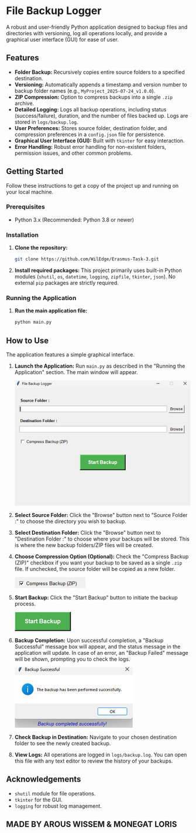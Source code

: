 # File Backup Logger

A robust and user-friendly Python application designed to backup files and directories with versioning, log all operations locally, and provide a graphical user interface (GUI) for ease of user.

## Features

* **Folder Backup:** Recursively copies entire source folders to a specified destination.
* **Versioning:** Automatically appends a timestamp and version number to backup folder names (e.g., `MyProject_2025-07-24_v1.0.0`).
* **ZIP Compression:** Option to compress backups into a single `.zip` archive.
* **Detailed Logging:** Logs all backup operations, including status (success/failure), duration, and the number of files backed up. Logs are stored in `logs/backup.log`.
* **User Preferences:** Stores source folder, destination folder, and compression preferences in a `config.json` file for persistence.
* **Graphical User Interface (GUI):** Built with `tkinter` for easy interaction.
* **Error Handling:** Robust error handling for non-existent folders, permission issues, and other common problems.

## Getting Started

Follow these instructions to get a copy of the project up and running on your local machine.

### Prerequisites

* Python 3.x (Recommended: Python 3.8 or newer)

### Installation

1.  **Clone the repository:**
    ```bash
    git clone https://github.com/WilEdge/Erasmus-Task-3.git
    ```

2.  **Install required packages:**
    This project primarily uses built-in Python modules (`shutil`, `os`, `datetime`, `logging`, `zipfile`, `tkinter`, `json`). No external `pip` packages are strictly required.

### Running the Application

1.  **Run the main application file:**
    ```bash
    python main.py
    ```

## How to Use

The application features a simple graphical interface.

1.  **Launch the Application:**
    Run `main.py` as described in the "Running the Application" section. The main window will appear.

    ![alt text](screenshots/image.png)

2.  **Select Source Folder:**
    Click the "Browse" button next to "Source Folder :" to choose the directory you wish to backup.

    

3.  **Select Destination Folder:**
    Click the "Browse" button next to "Destination Folder :" to choose where your backups will be stored. This is where the new backup folders/ZIP files will be created.

4.  **Choose Compression Option (Optional):**
    Check the "Compress Backup (ZIP)" checkbox if you want your backup to be saved as a single `.zip` file. If unchecked, the source folder will be copied as a new folder.

    ![alt text](screenshots/image2.png)

5.  **Start Backup:**
    Click the "Start Backup" button to initiate the backup process.

    ![alt text](screenshots/image3.png)

6.  **Backup Completion:**
    Upon successful completion, a "Backup Successful" message box will appear, and the status message in the application will update. In case of an error, an "Backup Failed" message will be shown, prompting you to check the logs.

    ![alt text](screenshots/image4.png)

7.  **Check Backup in Destination:**
    Navigate to your chosen destination folder to see the newly created backup.


8.  **View Logs:**
    All operations are logged in `logs/backup.log`. You can open this file with any text editor to review the history of your backups.

## Acknowledgements

* `shutil` module for file operations.
* `tkinter` for the GUI.
* `logging` for robust log management.

## MADE BY AROUS WISSEM & MONEGAT LORIS
